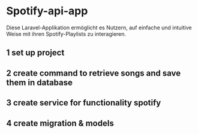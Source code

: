 # Spotify-api-app
Diese Laravel-Applikation ermöglicht es Nutzern, auf einfache und intuitive Weise mit ihren Spotify-Playlists zu interagieren.

## 1 set up project
## 2 create command to retrieve songs and save them in database
## 3 create service for functionality spotify
## 4 create migration &  models 
